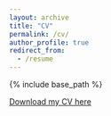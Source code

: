 ```yaml
---
layout: archive
title: "CV"
permalink: /cv/
author_profile: true
redirect_from:
  - /resume
---
```


{% include base_path %}


[Download my CV here](http://cvignac.github.io/files/CV_2021.pdf)
